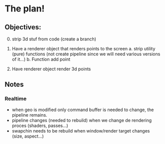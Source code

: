 # The plan!

## Objectives:

0. strip 3d stuf from code (create a branch)
1. Have a renderer object that renders points to the screen
   a. strip utility (pure) functions (not create pipeline since we will need various versions of it...)
   b. Function add point

2. Have renderer object render 3d points

## Notes

### Realtime

- when geo is modified only command buffer is needed to change, the pipeline remains.
- pipeline changes (needed to rebuild) when we change de rendering proces (shaders, passes...)
- swapchin needs to be rebuild when window/render target changes (size, aspect...)

